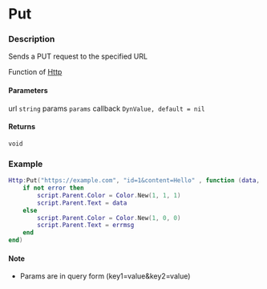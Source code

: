 # Put

### Description

Sends a PUT request to the specified URL

Function of [Http](../../)

#### Parameters

url `string`
params `params`
callback `DynValue, default = nil`

#### Returns

`void`

### Example

```lua
Http:Put("https://example.com", "id=1&content=Hello" , function (data, error, errmsg)
    if not error then
        script.Parent.Color = Color.New(1, 1, 1)
        script.Parent.Text = data
    else
        script.Parent.Color = Color.New(1, 0, 0)
        script.Parent.Text = errmsg
    end
end)
```

#### Note

- Params are in query form (key1=value&key2=value)
